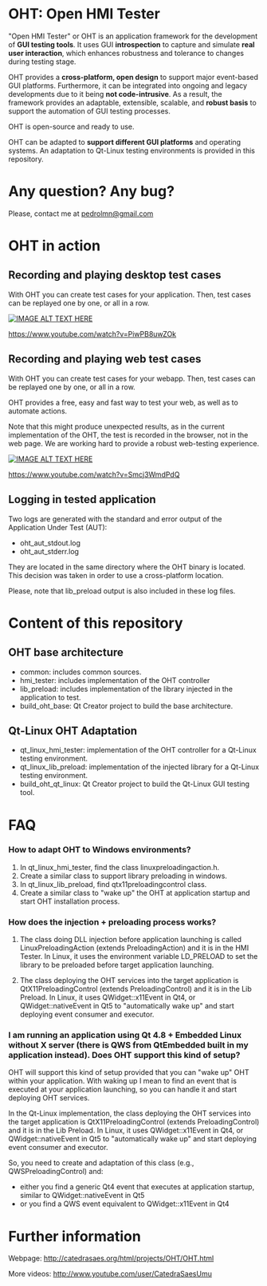 OHT: Open HMI Tester
====================

"Open HMI Tester" or OHT is an application framework for the development of **GUI testing tools**. It uses
GUI **introspection** to capture and simulate **real user interaction**, which enhances
robustness and tolerance to changes during testing stage. 

OHT provides a **cross-platform, open design** to support major event-based GUI platforms. Furthermore,
it can be integrated into ongoing and legacy developments due to it being **not code-intrusive**. 
As a result, the framework provides an adaptable, extensible, scalable,
and **robust basis** to support the automation of GUI testing processes. 

OHT is open-source and ready to use.

OHT can be adapted to **support different GUI platforms** and operating systems. An adaptation to Qt-Linux
testing environments is provided in this repository.

# Any question? Any bug?

Please, contact me at pedrolmn@gmail.com

# OHT in action

## Recording and playing desktop test cases

With OHT you can create test cases for your application. Then, test cases can be replayed one by one, or all in a row.

[![IMAGE ALT TEXT HERE](http://img.youtube.com/vi/PiwPB8uwZOk/0.jpg)](http://www.youtube.com/watch?v=PiwPB8uwZOk)

https://www.youtube.com/watch?v=PiwPB8uwZOk

## Recording and playing web test cases

With OHT you can create test cases for your webapp. Then, test cases can be replayed one by one, or all in a row.

OHT provides a free, easy and fast way to test your web, as well as to automate actions.

Note that this might produce unexpected results, as in the current implementation of the OHT, the test is recorded in the browser, not in the web page. We are working hard to provide a robust web-testing experience.

[![IMAGE ALT TEXT HERE](http://img.youtube.com/vi/Smcj3WmdPdQ/0.jpg)](http://www.youtube.com/watch?v=Smcj3WmdPdQ)

https://www.youtube.com/watch?v=Smcj3WmdPdQ

## Logging in tested application

Two logs are generated with the standard and error output of the Application Under Test (AUT): 
* oht_aut_stdout.log
* oht_aut_stderr.log

They are located in the same directory where the OHT binary is located. This decision was taken in order to use a cross-platform location.

Please, note that lib_preload output is also included in these log files.


# Content of this repository

## OHT base architecture

* common: includes common sources.
* hmi_tester: includes implementation of the OHT controller
* lib_preload: includes implementation of the library injected in the application to test.
* build_oht_base: Qt Creator project to build the base architecture.



## Qt-Linux OHT Adaptation

* qt_linux_hmi_tester: implementation of the OHT controller for a Qt-Linux testing environment.
* qt_linux_lib_preload: implementation of the injected library for a Qt-Linux testing environment.
* build_oht_qt_linux: Qt Creator project to build the Qt-Linux GUI testing tool.

# FAQ

### How to adapt OHT to Windows environments?

1. In qt_linux_hmi_tester, find the class linuxpreloadingaction.h. 
2. Create a similar class to support library preloading in windows.
3. In qt_linux_lib_preload, find qtx11preloadingcontrol class.
4. Create a similar class to "wake up" the OHT at application startup and start OHT installation process.

### How does the injection + preloading process works?

1. The class doing DLL injection before application launching is called LinuxPreloadingAction (extends PreloadingAction) and it is in the HMI Tester. In Linux, it uses the environment variable LD_PRELOAD to set the library to be preloaded before target application launching.

2. The class deploying the OHT services into the target application is QtX11PreloadingControl (extends PreloadingControl) and it is in the Lib Preload. In Linux, it uses QWidget::x11Event in Qt4, or QWidget::nativeEvent in Qt5 to "automatically wake up" and start deploying event consumer and executor.

### I am running an application using Qt 4.8 + Embedded Linux without X server (there is QWS from QtEmbedded built in my application instead). Does OHT support this kind of setup?

OHT will support this kind of setup provided that you can "wake up" OHT within your application. With waking up I mean to find an event that is executed at your application launching, so you can handle it and start deploying OHT services.

In the Qt-Linux implementation, the class deploying the OHT services into the target application is QtX11PreloadingControl (extends PreloadingControl) and it is in the Lib Preload. In Linux, it uses QWidget::x11Event in Qt4, or QWidget::nativeEvent in Qt5 to "automatically wake up" and start deploying event consumer and executor.

So, you need to create and adaptation of this class (e.g., QWSPreloadingControl) and:
* either you find a generic Qt4 event that executes at application startup, similar to QWidget::nativeEvent in Qt5
* or you find a QWS event equivalent to QWidget::x11Event in Qt4

# Further information

Webpage: http://catedrasaes.org/html/projects/OHT/OHT.html

More videos: http://www.youtube.com/user/CatedraSaesUmu




